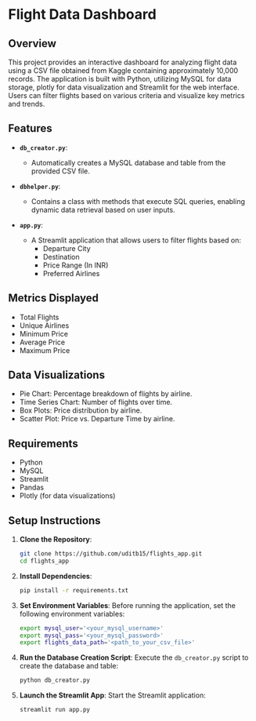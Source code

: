 # Flight Data Dashboard

## Overview

This project provides an interactive dashboard for analyzing flight data using a CSV file obtained from Kaggle containing approximately 10,000 records. The application is built with Python, utilizing MySQL for data storage, plotly for data visualization and Streamlit for the web interface. Users can filter flights based on various criteria and visualize key metrics and trends.

## Features

- **`db_creator.py`**: 
  - Automatically creates a MySQL database and table from the provided CSV file.
  
- **`dbhelper.py`**: 
  - Contains a class with methods that execute SQL queries, enabling dynamic data retrieval based on user inputs.
  
- **`app.py`**:
  - A Streamlit application that allows users to filter flights based on:
    - Departure City
    - Destination
    - Price Range (In INR)
    - Preferred Airlines

## Metrics Displayed

- Total Flights
- Unique Airlines
- Minimum Price
- Average Price
- Maximum Price

## Data Visualizations

- Pie Chart: Percentage breakdown of flights by airline.
- Time Series Chart: Number of flights over time.
- Box Plots: Price distribution by airline.
- Scatter Plot: Price vs. Departure Time by airline.

## Requirements

- Python
- MySQL
- Streamlit
- Pandas
- Plotly (for data visualizations)

## Setup Instructions

1. **Clone the Repository**:
   ```bash
   git clone https://github.com/uditb15/flights_app.git
   cd flights_app
   ```

2. **Install Dependencies**:
   ```bash
   pip install -r requirements.txt
   ```

3. **Set Environment Variables**:
   Before running the application, set the following environment variables:
   ```bash
   export mysql_user='<your_mysql_username>'
   export mysql_pass='<your_mysql_password>'
   export flights_data_path='<path_to_your_csv_file>'
   ```

4. **Run the Database Creation Script**:
   Execute the `db_creator.py` script to create the database and table:
   ```bash
   python db_creator.py
   ```

5. **Launch the Streamlit App**:
   Start the Streamlit application:
   ```bash
   streamlit run app.py
   ```